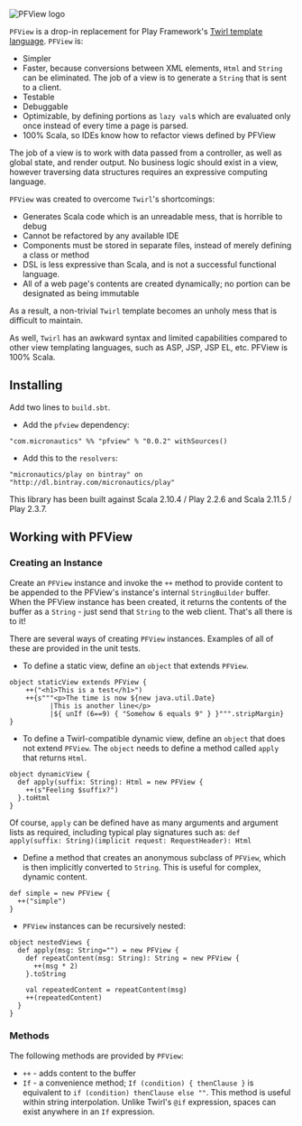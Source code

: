 ![PFView logo](https://raw.githubusercontent.com/mslinn/PFView/master/images/pfview_355x148.png "PFView Logo")

`PFView` is a drop-in replacement for Play Framework's [Twirl template language](https://github.com/playframework/twirlhttps://github.com/playframework/twirl).
`PFView` is:

 * Simpler
 * Faster, because conversions between XML elements, `Html` and `String` can be eliminated. The job of a view is to generate a `String` that is sent to a client.
 * Testable
 * Debuggable
 * Optimizable, by defining portions as `lazy val`s which are evaluated only once instead of every time a page is parsed.
 * 100% Scala, so IDEs know how to refactor views defined by PFView

The job of a view is to work with data passed from a controller, as well as global state, and render output.
No business logic should exist in a view, however traversing data structures requires an expressive computing language.

`PFView` was created to overcome `Twirl`'s shortcomings:
 * Generates Scala code which is an unreadable mess, that is horrible to debug
 * Cannot be refactored by any available IDE
 * Components must be stored in separate files, instead of merely defining a class or method
 * DSL is less expressive than Scala, and is not a successful functional language.
 * All of a web page's contents are created dynamically; no portion can be designated as being immutable

As a result, a non-trivial `Twirl` template becomes an unholy mess that is difficult to maintain.

As well, `Twirl` has an awkward syntax and limited capabilities compared to other view templating languages, such as ASP, JSP, JSP EL, etc.
PFView is 100% Scala.

## Installing ##

Add two lines to `build.sbt`.

 * Add the `pfview` dependency:
````
"com.micronautics" %% "pfview" % "0.0.2" withSources()
````

 * Add this to the `resolvers`:
````
"micronautics/play on bintray" on "http://dl.bintray.com/micronautics/play"
````

This library has been built against Scala 2.10.4 / Play 2.2.6 and Scala 2.11.5 / Play 2.3.7.

## Working with PFView ##
### Creating an Instance ###
Create an `PFView` instance and invoke the `++` method to provide content to be appended to the PFView's instance's internal `StringBuilder` buffer.
When the PFView instance has been created, it returns the contents of the buffer as a `String` - just send that `String` to the web client.
That's all there is to it!

There are several ways of creating `PFView` instances. Examples of all of these are provided in the unit tests.

 * To define a static view, define an `object` that extends `PFView`.
````
object staticView extends PFView {
    ++("<h1>This is a test</h1>")
    ++{s"""<p>The time is now ${new java.util.Date}
          |This is another line</p>
          |${ unIf (6==9) { "Somehow 6 equals 9" } }""".stripMargin}
}
````

 * To define a Twirl-compatible dynamic view, define an `object` that does not extend `PFView`.
   The `object` needs to define a method called `apply` that returns `Html`.
````
object dynamicView {
  def apply(suffix: String): Html = new PFView {
    ++(s"Feeling $suffix?")
  }.toHtml
}
````
Of course, `apply` can be defined have as many arguments and argument lists as required, including typical play signatures such as:
`def apply(suffix: String)(implicit request: RequestHeader): Html`

 * Define a method that creates an anonymous subclass of `PFView`, which is then implicitly converted to `String`.
   This is useful for complex, dynamic content.

````
def simple = new PFView {
  ++("simple")
}
````

* `PFView` instances can be recursively nested:
````
object nestedViews {
  def apply(msg: String="") = new PFView {
    def repeatContent(msg: String): String = new PFView {
      ++(msg * 2)
    }.toString

    val repeatedContent = repeatContent(msg)
    ++(repeatedContent)
  }
}
````

### Methods ###
The following methods are provided by `PFView`:

 * `++` - adds content to the buffer
 * `If` - a convenience method; `If (condition) { thenClause }` is equivalent to `if (condition) thenClause else ""`.
This method is useful within string interpolation. Unlike Twirl's `@if` expression, spaces can exist anywhere in an `If` expression.
